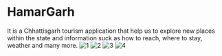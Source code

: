 # HamarGarh
It is a Chhattisgarh tourism application that help us to explore new places within the state and information suck as how to reach, where to stay, weather and many more.
![1](https://github.com/shubhamdubbey/HamarGarh/assets/86228943/0790c5d7-2a37-4ea2-8a05-195df99e6c1a)
![2](https://github.com/shubhamdubbey/HamarGarh/assets/86228943/d561df51-302a-4ff6-821a-963567768168)
![3](https://github.com/shubhamdubbey/HamarGarh/assets/86228943/3e22dfd9-947d-438a-b2a3-701010b5856d)
![4](https://github.com/shubhamdubbey/HamarGarh/assets/86228943/87a7d64a-0359-4099-968b-0a140dce97b9)

